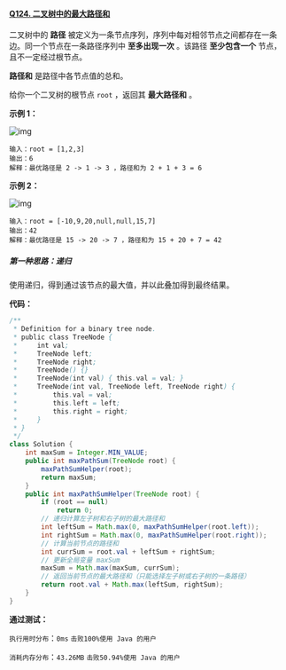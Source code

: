 #### [Q124. 二叉树中的最大路径和](https://leetcode.cn/problems/binary-tree-maximum-path-sum/description/?envType=study-plan-v2&envId=top-100-liked)

二叉树中的 **路径** 被定义为一条节点序列，序列中每对相邻节点之间都存在一条边。同一个节点在一条路径序列中 **至多出现一次** 。该路径 **至少包含一个** 节点，且不一定经过根节点。

**路径和** 是路径中各节点值的总和。

给你一个二叉树的根节点 `root` ，返回其 **最大路径和** 。



**示例 1：**

![img](https://assets.leetcode.com/uploads/2020/10/13/exx1.jpg)

```
输入：root = [1,2,3]
输出：6
解释：最优路径是 2 -> 1 -> 3 ，路径和为 2 + 1 + 3 = 6
```

**示例 2：**

![img](https://assets.leetcode.com/uploads/2020/10/13/exx2.jpg)

```
输入：root = [-10,9,20,null,null,15,7]
输出：42
解释：最优路径是 15 -> 20 -> 7 ，路径和为 15 + 20 + 7 = 42
```

 

##### 第一种思路：递归

使用递归，得到通过该节点的最大值，并以此叠加得到最终结果。

**代码：**

```java
/**
 * Definition for a binary tree node.
 * public class TreeNode {
 *     int val;
 *     TreeNode left;
 *     TreeNode right;
 *     TreeNode() {}
 *     TreeNode(int val) { this.val = val; }
 *     TreeNode(int val, TreeNode left, TreeNode right) {
 *         this.val = val;
 *         this.left = left;
 *         this.right = right;
 *     }
 * }
 */
class Solution {
    int maxSum = Integer.MIN_VALUE;
    public int maxPathSum(TreeNode root) {
        maxPathSumHelper(root);
        return maxSum;
    }
    public int maxPathSumHelper(TreeNode root) {
        if (root == null)
            return 0;
        // 递归计算左子树和右子树的最大路径和
        int leftSum = Math.max(0, maxPathSumHelper(root.left));
        int rightSum = Math.max(0, maxPathSumHelper(root.right));
        // 计算当前节点的路径和
        int currSum = root.val + leftSum + rightSum;
        // 更新全局变量 maxSum
        maxSum = Math.max(maxSum, currSum);
        // 返回当前节点的最大路径和（只能选择左子树或右子树的一条路径）
        return root.val + Math.max(leftSum, rightSum);
    }
}
```

**通过测试：**

`执行用时分布`：`0ms`			`击败100%使用 Java 的用户`

`消耗内存分布`：`43.26MB`	`击败50.94%使用 Java 的用户`